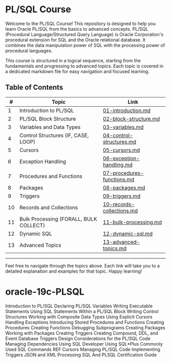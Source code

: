 # PL/SQL Course

Welcome to the PL/SQL Course! This repository is designed to help you learn Oracle PL/SQL from the basics to advanced concepts. PL/SQL (Procedural Language/Structured Query Language) is Oracle Corporation's procedural extension for SQL and the Oracle relational database. It combines the data manipulation power of SQL with the processing power of procedural languages.

This course is structured in a logical sequence, starting from the fundamentals and progressing to advanced topics. Each topic is covered in a dedicated markdown file for easy navigation and focused learning.

## Table of Contents

| #  | Topic                                   | Link                        |
|----|-----------------------------------------|-----------------------------|
| 1  | Introduction to PL/SQL                  | [01-introduction.md](01-introduction.md) |
| 2  | PL/SQL Block Structure                  | [02-block-structure.md](02-block-structure.md) |
| 3  | Variables and Data Types                | [03-variables.md](03-variables.md) |
| 4  | Control Structures (IF, CASE, LOOP)     | [04-control-structures.md](04-control-structures.md) |
| 5  | Cursors                                 | [05-cursors.md](05-cursors.md) |
| 6  | Exception Handling                      | [06-exception-handling.md](06-exception-handling.md) |
| 7  | Procedures and Functions                | [07-procedures-functions.md](07-procedures-functions.md) |
| 8  | Packages                                | [08-packages.md](08-packages.md) |
| 9  | Triggers                                | [09-triggers.md](09-triggers.md) |
| 10 | Records and Collections                 | [10-records-collections.md](10-records-collections.md) |
| 11 | Bulk Processing (FORALL, BULK COLLECT)  | [11-bulk-processing.md](11-bulk-processing.md) |
| 12 | Dynamic SQL                             | [12-dynamic-sql.md](12-dynamic-sql.md) |
| 13 | Advanced Topics                         | [13-advanced-topics.md](13-advanced-topics.md) |

---

Feel free to navigate through the topics above. Each link will take you to a detailed explanation and examples for that topic. Happy learning!
# oracle-19c-PLSQL

Introduction to PL/SQL
Declaring PL/SQL Variables
Writing Executable Statements
Using SQL Statements Within a PL/SQL Block
Writing Control Structures
Working with Composite Data Types
Using Explicit Cursors
Handling Exceptions
Introducing Stored Procedures and Functions
Creating Procedures
Creating Functions
Debugging Subprograms
Creating Packages
Working with Packages
Creating Triggers
Creating Compound, DDL, and Event Database Triggers
Design Considerations for the PL/SQL Code
Managing Dependencies
Using SQL Developer
Using SQL*Plus
Commonly Used SQL Commands
REF Cursors
Managing PL/SQL Code
Implementing Triggers
JSON and XML Processing
SQL And PLSQL Certification Guide